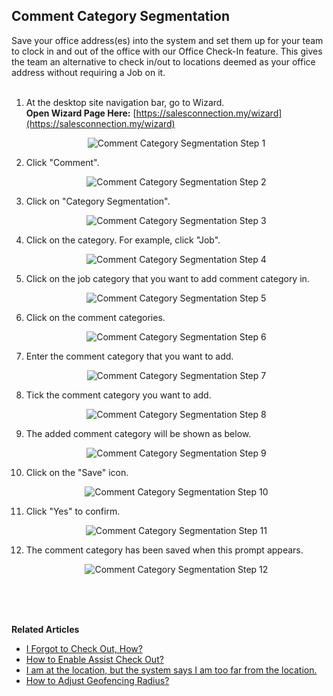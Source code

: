 ## Comment Category Segmentation

Save your office address(es) into the system and set them up for your team to clock in and out of the office with our Office Check-In feature. This gives the team an alternative to check in/out to locations deemed as your office address without requiring a Job on it.<br><br>

1. At the desktop site navigation bar, go to Wizard.<br>
   **Open Wizard Page Here:** [https://salesconnection.my/wizard](https://salesconnection.my/wizard)<br>

   <p align="center">
      <img src="img2/Comment_Category_Segmentation_Step_1.png" alt="Comment Category Segmentation Step 1">
   </p>
        
2. Click "Comment".

   <p align="center">
      <img src="img2/Comment_Category_Segmentation_Step_2.png" alt="Comment Category Segmentation Step 2">
   </p>
  
3. Click on "Category Segmentation".

   <p align="center">
      <img src="img2/Comment_Category_Segmentation_Step_3.png" alt="Comment Category Segmentation Step 3">
   </p>
  
4. Click on the category. For example, click "Job".

   <p align="center">
      <img src="img2/Comment_Category_Segmentation_Step_4.png" alt="Comment Category Segmentation Step 4">
   </p>
  
5. Click on the job category that you want to add comment category in.

   <p align="center">
      <img src="img2/Comment_Category_Segmentation_Step_5.png" alt="Comment Category Segmentation Step 5">
   </p>
  
6. Click on the comment categories.

   <p align="center">
      <img src="img2/Comment_Category_Segmentation_Step_6.png" alt="Comment Category Segmentation Step 6">
   </p>
  
7. Enter the comment category that you want to add.

   <p align="center">
      <img src="img2/Comment_Category_Segmentation_Step_7.png" alt="Comment Category Segmentation Step 7">
   </p>
  
8. Tick the comment category you want to add.

   <p align="center">
      <img src="img2/Comment_Category_Segmentation_Step_8.png" alt="Comment Category Segmentation Step 8">
   </p>
  
9. The added comment category will be shown as below.

   <p align="center">
      <img src="img2/Comment_Category_Segmentation_Step_9.png" alt="Comment Category Segmentation Step 9">
   </p>
  
10. Click on the "Save" icon.

    <p align="center">
      <img src="img2/Comment_Category_Segmentation_Step_10.png" alt="Comment Category Segmentation Step 10">
    </p>


11. Click "Yes" to confirm.

    <p align="center">
       <img src="img2/Comment_Category_Segmentation_Step_11.png" alt="Comment Category Segmentation Step 11">
    </p>
  
12. The comment category has been saved when this prompt appears.

    <p align="center">
       <img src="img2/Comment_Category_Segmentation_Step_12.png" alt="Comment Category Segmentation Step 12">
    </p>  
    <br><br><br>

**Related Articles**
- [I Forgot to Check Out, How?](Assist_Check_Out.md)
- [How to Enable Assist Check Out?](Enable_Assist_Check_Out.md)
- [I am at the location, but the system says I am too far from the location.](Check_In_Address.md)
- [How to Adjust Geofencing Radius?](Adjust_Geofencing_Radius.md)
